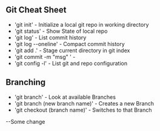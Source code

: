 ## Git Cheat Sheet

* 'git init' - Initialize a local git repo in working    directory
* 'git status' - Show State of local repo
* 'git log' - List commit history
* 'git log --oneline' - Compact commit history
* 'git add .' - Stage current directory in git index
* 'git commit -m "msg" ' -
* 'git config -l' - List git and repo configuration


## Branching
* 'git branch' - Look at available Branches
* 'git branch (new branch name)' - Creates a new Branch
* 'git checkout (branch name)' - Switches to that Branch

--Some change
